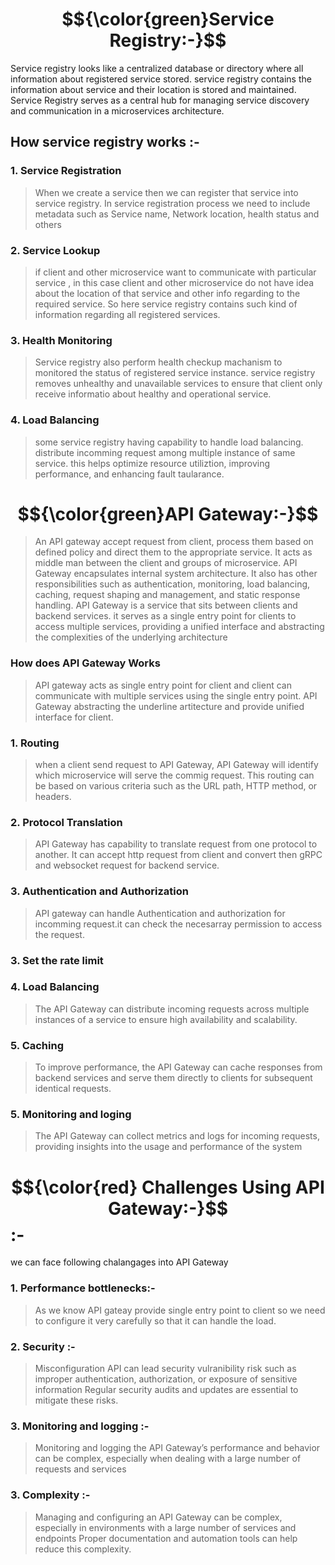 # $${\color{green}Service Registry:-}$$  
Service registry looks like a centralized database or directory where all information about registered service stored.
service registry contains the information about service and their location is stored and maintained.
Service Registry serves as a central hub for managing service discovery and communication in a microservices architecture. 
## How service registry works :- 
### 1. Service Registration
>When we create a service then we can register that service into service registry.
>In service registration process we need to include metadata such as Service name, Network location, health status and others 
### 2. Service Lookup
>if client and other microservice want to communicate with particular service , 
>in this case client and other microservice do not have idea about the location of that service and other info regarding to the required service.
>So here service registry contains such kind of information regarding all registered services.
### 3. Health Monitoring
>Service registry also perform health checkup machanism to monitored the status of registered service instance. 
>service registry removes unhealthy and unavailable services to ensure that client only receive informatio about healthy and operational service.
### 4. Load Balancing
>some service registry having capability to handle load balancing.
>distribute incomming request among multiple instance of same service. this helps optimize resource utiliztion, improving performance, and enhancing fault taularance.


# $${\color{green}API Gateway:-}$$ 
>An API gateway accept request from client, process them based on defined policy and direct them to the appropriate service.
>It acts as middle man between the client and groups of microservice.
>API Gateway encapsulates internal system architecture.
>It also has other responsibilities such as authentication, monitoring, load balancing, caching, request shaping and management, and static response handling.
>API Gateway is a service that sits between clients and backend services.
>it serves as a single entry point for clients to access multiple services, providing a unified interface and abstracting the complexities of the underlying architecture
###  How does API Gateway Works
>API gateway acts as single entry point for client and client can communicate with multiple services using the single entry point.
>API Gateway abstracting the underline artitecture and provide unified interface for client.
### 1. Routing 
>when a client send request to API Gateway, API Gateway will identify which microservice will serve the commig request.
>This routing can be based on various criteria such as the URL path, HTTP method, or headers.
### 2. Protocol Translation
>API Gateway has capability to translate request from one protocol to another.
>It can accept http request from client and convert then gRPC and websocket request for backend service.
### 3. Authentication and Authorization 
>API gateway can handle Authentication and authorization for incomming request.it can check the necesarray permission to access the request.
### 3. Set the rate limit
### 4. Load Balancing 
>The API Gateway can distribute incoming requests across multiple instances of a service to ensure high availability and scalability.
### 5. Caching 
>To improve performance, the API Gateway can cache responses from backend services and serve them directly to clients for subsequent identical requests.
### 5. Monitoring and loging 
>The API Gateway can collect metrics and logs for incoming requests, providing insights into the usage and performance of the system
# $${\color{red} Challenges Using API Gateway:-}$$:-
we can face following chalangages into API Gateway 
### 1. Performance bottlenecks:-
> As we know API gateay provide single entry point to client so we need to configure it very carefully so that it can handle the load.
### 2. Security :-
> Misconfiguration API can lead security vulranibility risk such as improper authentication, authorization, or exposure of sensitive information
> Regular security audits and updates are essential to mitigate these risks.
### 3. Monitoring and logging :-
>Monitoring and logging the API Gateway’s performance and behavior can be complex, especially when dealing with a large number of requests and services
### 3. Complexity :-
> Managing and configuring an API Gateway can be complex, especially in environments with a large number of services and endpoints
> Proper documentation and automation tools can help reduce this complexity.

